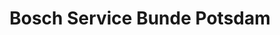 ---
title: "Bosch Service Bunde Potsdam"
url: /potsdam/bosch-service-bunde-potsdam/
shop: Autowerkstatt
---